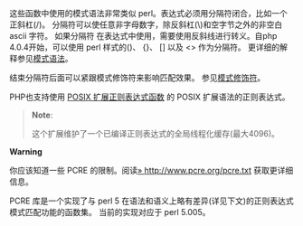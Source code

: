 这些函数中使用的模式语法非常类似
perl。表达式必须用分隔符闭合，比如一个正斜杠(/)。
分隔符可以使任意非字母数字，除反斜杠(\\)和空字节之外的非空白 ascii
字符。 如果分隔符 在表达式中使用，需要使用反斜线进行转义。自php
4.0.4开始，可以使用 perl 样式的()、 {}、 \[\] 以及 \<\> 作为分隔符。
更详细的解释参见<a href="/pcre/pattern.html#PCRE%20正则语法" class="link">模式语法</a>。

结束分隔符后面可以紧跟模式修饰符来影响匹配效果。
参见<a href="/pcre/pattern.html#正则表达式模式中可用的模式修饰符" class="link">模式修饰符</a>。

PHP也支持使用
<a href="/book/regex.html" class="link">POSIX 扩展正则表达式函数</a> 的
POSIX 扩展语法的正则表达式。

> **Note**:
>
> 这个扩展维护了一个已编译正则表达式的全局线程化缓存(最大4096)。

**Warning**

你应该知道一些 PCRE
的限制。阅读<a href="http://www.pcre.org/pcre.txt" class="link external">» http://www.pcre.org/pcre.txt</a>
获取更详细信息。

PCRE 库是一个实现了与 perl 5
在语法和语义上略有差异(详见下文)的正则表达式模式匹配功能的函数集。
当前的实现对应于 perl 5.005。
